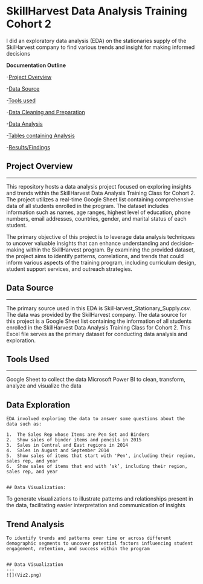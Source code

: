 # SkillHarvest Data Analysis Training Cohort 2

I did an exploratory data analysis (EDA) on the stationaries supply of the SkilHarvest company to find various trends and insight for making informed decisions

**Documentation Outline**

-[Project Overview](#project-overview)

-[Data Source](#data-source)

-[Tools used](#tools-used)

-[Data Cleaning and Preparation](#data-cleaning-and-preparation)

-[Data Analysis](#data-analysis)

-[Tables containing Analysis](#tables-containing-analysis)

-[Results/Findings](#results-findings)

## Project Overview
---

This repository hosts a data analysis project focused on exploring insights and trends within the SkillHarvest Data Analysis Training Class for Cohort 2. The project utilizes a real-time Google Sheet list containing comprehensive data of all students enrolled in the program. The dataset includes information such as names, age ranges, highest level of education, phone numbers, email addresses, countries, gender, and marital status of each student.

The primary objective of this project is to leverage data analysis techniques to uncover valuable insights that can enhance understanding and decision-making within the SkillHarvest program. By examining the provided dataset, the project aims to identify patterns, correlations, and trends that could inform various aspects of the training program, including curriculum design, student support services, and outreach strategies.


## Data Source
---
The primary source used in this EDA is SkilHarvest_Stationary_Supply.csv. The data was provided by the SkilHarvest company.
The data source for this project is a Google Sheet list containing the information of all students enrolled in the SkillHarvest Data Analysis Training Class for Cohort 2. This Excel file serves as the primary dataset for conducting data analysis and exploration.

## Tools Used
---
Google Sheet to collect the data
Microsoft Power BI to clean, transform, analyze and visualize the data


## Data Exploration
```
EDA involved exploring the data to answer some questions about the data such as:

1.	The Sales Rep whose Items are Pen Set and Binders 
2.	Show sales of binder items and pencils in 2015 
3.	Sales in Central and East regions in 2014 
4.	Sales in August and September 2014
5.	Show sales of items that start with 'Pen', including their region, sales rep, and year
6.	Show sales of items that end with ‘sk’, including their region, sales rep, and year


## Data Visualization:
```
To generate visualizations to illustrate patterns and relationships present in the data, facilitating easier interpretation and communication of insights

## Trend Analysis
```
To identify trends and patterns over time or across different demographic segments to uncover potential factors influencing student engagement, retention, and success within the program


## Data Visualization
---
![](Viz2.png)

